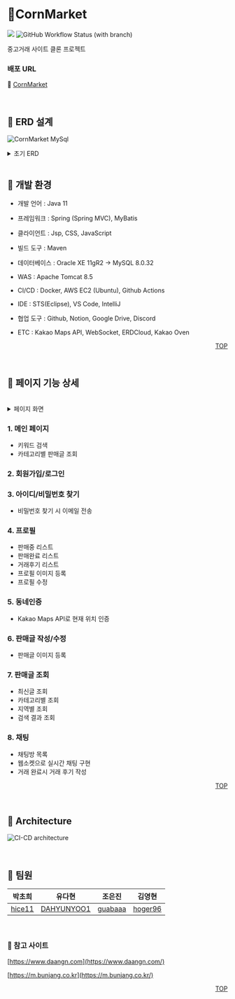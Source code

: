 # 🌽CornMarket

<a href="https://github.com/Corn-Market/Corn-Market/pulls?q=is%3Apr+is%3Aclosed" ><img src="https://img.shields.io/github/issues-pr-closed/Corn-Market/Corn-Market" /></a> ![GitHub Workflow Status (with branch)](https://img.shields.io/github/actions/workflow/status/Corn-Market/Corn-Market/ci-cd.yml)

중고거래 사이트 클론 프로젝트

### 배포 URL

🔗 [CornMarket](http://52.79.181.154/)

<br>

## 🌾 ERD 설계

![CornMarket MySql](https://user-images.githubusercontent.com/104571141/222759100-cbed1610-b95a-4273-bb38-b63a7c451cf5.png)

<details>
<summary>초기 ERD</summary>
  <img src="https://user-images.githubusercontent.com/104571141/214116148-33d2539f-0a14-4109-91e9-de03bfebbb7d.png" />
</details>

<br>

## 🌾 개발 환경

- 개발 언어 : Java 11

- 프레임워크 : Spring (Spring MVC), MyBatis

- 클라이언트 : Jsp, CSS, JavaScript

- 빌드 도구 : Maven

- 데이터베이스 : Oracle XE 11gR2 → MySQL 8.0.32

- WAS : Apache Tomcat 8.5

- CI/CD : Docker, AWS EC2 (Ubuntu), Github Actions

- IDE : STS(Eclipse), VS Code, IntelliJ

- 협업 도구 : Github, Notion, Google Drive, Discord

- ETC : Kakao Maps API, WebSocket, ERDCloud, Kakao Oven

<p align="right"><a href="#cornmarket">TOP</a></p>

<br>


## 🌾 페이지 기능 상세

<br>
<details>
<summary>페이지 화면</summary>
  <img width="750" src="https://user-images.githubusercontent.com/104571141/222986406-36f14135-9955-4a43-9bf0-f90756fe4b30.png" alt="메인 화면" title="메인 화면"/>
  <img width="750" src="https://user-images.githubusercontent.com/104571141/222986407-24d13e19-45b7-4392-b7ea-ca7dc47a55dc.png" alt="회원가입 화면1" title="회원가입 화면1"/>
  <img width="750" src="https://user-images.githubusercontent.com/104571141/222986408-50eed2c6-72a4-49c5-b874-c1ceb21d3e59.png" alt="회원가입 화면2" title="회원가입 화면2"/>
  <img width="750" src="https://user-images.githubusercontent.com/104571141/222986410-5a477059-8c58-49ef-8079-a7f755710578.png" alt="로그인 화면" title="로그인 화면"/>
  <img width="750" src="https://user-images.githubusercontent.com/104571141/222986411-ef9fa229-d126-4dd3-890c-a2ad6e46f281.png" alt="아이디찾기 화면" title="아이디찾기 화면"/>
  <img width="750" src="https://user-images.githubusercontent.com/104571141/222986412-3b0b92b2-5ad6-479b-9fd4-7b0717869bc5.png" alt="비밀번호찾기 화면" title="비밀번호찾기 화면"/>
  <img width="750" src="https://user-images.githubusercontent.com/104571141/222986413-6a43ec08-ccf0-4559-9531-48563abedd95.png" alt="프로필 화면" title="프로필 화면"/>
  <img width="750" src="https://user-images.githubusercontent.com/104571141/222986416-367cddf3-f1dd-4181-a350-9abb27ee35c7.png" alt="판매글 등록 화면" title="판매글 등록 화면"/>
  <img width="750" src="https://user-images.githubusercontent.com/104571141/222986417-a4d9d22f-b3bd-4fff-944d-795ca4bf5490.png" alt="판매글 조회 화면" title="판매글 조회 화면"/>
  <img width="370" src="https://user-images.githubusercontent.com/104571141/222986415-e1f14c54-ab0d-446b-8e6c-9e8081fa2031.png" alt="동네인증 화면" title="동네인증 화면"/>
  <img width="370" src="https://user-images.githubusercontent.com/104571141/222986419-9610f5be-53ca-4078-be43-ad49297df00b.png" alt="채팅방목록 화면" title="채팅방목록 화면"/>
  <img width="370" src="https://user-images.githubusercontent.com/104571141/222986421-7be46fc4-4387-4520-bd3d-3719e69a9227.png" alt="채팅 화면" title="채팅 화면"/>
  <img width="370" src="https://user-images.githubusercontent.com/104571141/222986423-9f5e92c6-0c30-46ab-be9a-886007e26a46.png" alt="거래후기 작성 화면" title="거래후기 작성 화면"/>
<br>
<a href="#-페이지-기능-상세">위로</a>
</details>


### 1. 메인 페이지

- 키워드 검색
- 카테고리별 판매글 조회

### 2. 회원가입/로그인

### 3. 아이디/비밀번호 찾기

- 비밀번호 찾기 시 이메일 전송

### 4. 프로필

- 판매중 리스트
- 판매완료 리스트
- 거래후기 리스트
- 프로필 이미지 등록
- 프로필 수정

### 5. 동네인증

- Kakao Maps API로 현재 위치 인증

### 6. 판매글 작성/수정

- 판매글 이미지 등록

### 7. 판매글 조회

- 최신글 조회
- 카테고리별 조회
- 지역별 조회
- 검색 결과 조회

### 8. 채팅

- 채팅방 목록
- 웹소켓으로 실시간 채팅 구현
- 거래 완료시 거래 후기 작성

<p align="right"><a href="#cornmarket">TOP</a></p>

<br>

## 🌾 Architecture

![CI-CD architecture](https://user-images.githubusercontent.com/104571141/222985081-59669a57-d39e-43df-b1ea-140c6da89a86.png)

<br>

## 🌾 팀원

| 박초희 | 유다현 | 조은진 | 김영현 |
| --- | --- | --- | --- |
| [hice11](https://github.com/hice11) | [DAHYUNYOO1](https://github.com/DAHYUNYOO1) | [guabaaa](https://github.com/guabaaa) | [hoger96](https://github.com/hoger96) |

<br>

### 🔗 참고 사이트

[https://www.daangn.com](https://www.daangn.com/)

[https://m.bunjang.co.kr](https://m.bunjang.co.kr/)

<p align="right"><a href="#cornmarket">TOP</a></p>

